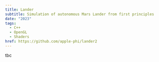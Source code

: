 ```yaml
---
title: Lander
subtitle: Simulation of autonomous Mars Lander from first principles
date: "2023"
tags:
  - C++
  - OpenGL
  - Shaders
href: https://github.com/apple-phi/lander2
---
```


tbc
